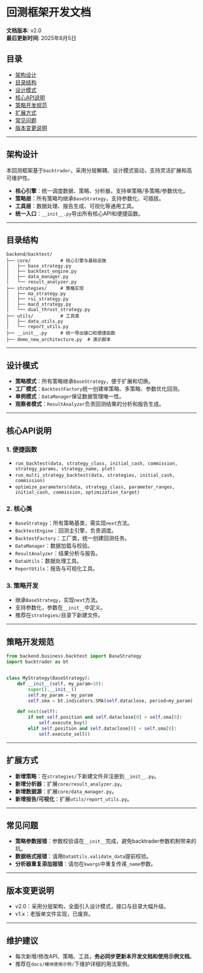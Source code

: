 # 回测框架开发文档

**文档版本**: v2.0  
**最后更新时间**: 2025年8月5日

## 目录
- [架构设计](#架构设计)
- [目录结构](#目录结构)
- [设计模式](#设计模式)
- [核心API说明](#核心api说明)
- [策略开发规范](#策略开发规范)
- [扩展方式](#扩展方式)
- [常见问题](#常见问题)
- [版本变更说明](#版本变更说明)

---

## 架构设计

本回测框架基于`backtrader`，采用分层解耦、设计模式驱动，支持灵活扩展和高可维护性。

- **核心引擎**：统一调度数据、策略、分析器，支持单策略/多策略/参数优化。
- **策略层**：所有策略均继承`BaseStrategy`，支持参数化、可插拔。
- **工具层**：数据处理、报告生成、可视化等通用工具。
- **统一入口**：`__init__.py`导出所有核心API和便捷函数。

---

## 目录结构

```
backend/backtest/
├── core/           # 核心引擎与基础设施
│   ├── base_strategy.py
│   ├── backtest_engine.py
│   ├── data_manager.py
│   └── result_analyzer.py
├── strategies/     # 策略实现
│   ├── ma_strategy.py
│   ├── rsi_strategy.py
│   ├── macd_strategy.py
│   └── dual_thrust_strategy.py
├── utils/          # 工具类
│   ├── data_utils.py
│   └── report_utils.py
├── __init__.py     # 统一导出接口和便捷函数
├── demo_new_architecture.py  # 演示脚本
```

---

## 设计模式
- **策略模式**：所有策略继承`BaseStrategy`，便于扩展和切换。
- **工厂模式**：`BacktestFactory`统一创建单策略、多策略、参数优化回测。
- **单例模式**：`DataManager`保证数据管理唯一性。
- **观察者模式**：`ResultAnalyzer`负责回测结果的分析和报告生成。

---

## 核心API说明

### 1. 便捷函数
- `run_backtest(data, strategy_class, initial_cash, commission, strategy_params, strategy_name, plot)`
- `run_multi_strategy_backtest(data, strategies, initial_cash, commission)`
- `optimize_parameters(data, strategy_class, parameter_ranges, initial_cash, commission, optimization_target)`

### 2. 核心类
- `BaseStrategy`：所有策略基类，需实现`next`方法。
- `BacktestEngine`：回测主引擎，负责调度。
- `BacktestFactory`：工厂类，统一创建回测任务。
- `DataManager`：数据加载与校验。
- `ResultAnalyzer`：结果分析与报告。
- `DataUtils`：数据处理工具。
- `ReportUtils`：报告与可视化工具。

### 3. 策略开发
- 继承`BaseStrategy`，实现`next`方法。
- 支持参数化，参数在`__init__`中定义。
- 推荐在`strategies/`目录下新建文件。

---

## 策略开发规范

```python
from backend.business.backtest import BaseStrategy
import backtrader as bt


class MyStrategy(BaseStrategy):
    def __init__(self, my_param=10):
        super().__init__()
        self.my_param = my_param
        self.sma = bt.indicators.SMA(self.dataclose, period=my_param)

    def next(self):
        if not self.position and self.dataclose[0] > self.sma[0]:
            self.execute_buy()
        elif self.position and self.dataclose[0] < self.sma[0]:
            self.execute_sell()
```

---

## 扩展方式
- **新增策略**：在`strategies/`下新建文件并注册到`__init__.py`。
- **新增分析器**：扩展`core/result_analyzer.py`。
- **新增数据源**：扩展`core/data_manager.py`。
- **新增报告/可视化**：扩展`utils/report_utils.py`。

---

## 常见问题
- **策略参数报错**：参数校验请在`__init__`完成，避免backtrader参数机制带来的坑。
- **数据格式报错**：请用`DataUtils.validate_data`提前校验。
- **分析器重复添加报错**：请勿在`kwargs`中重复传递`_name`参数。

---

## 版本变更说明
- v2.0：采用分层架构，全面引入设计模式，接口与目录大幅升级。
- v1.x：老版单文件实现，已废弃。

---

## 维护建议
- 每次新增/修改API、策略、工具，**务必同步更新本开发文档和使用示例文档**。
- 推荐在`docs/模块使用示例/`下维护详细的用法案例。 